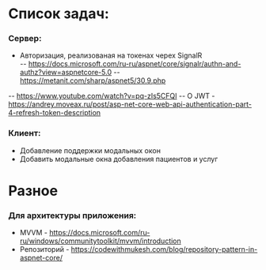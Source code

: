 # Список задач:

### Сервер:
- Авторизация, реализованая на токенах черех SignalR  
-- https://docs.microsoft.com/ru-ru/aspnet/core/signalr/authn-and-authz?view=aspnetcore-5.0
-- https://metanit.com/sharp/aspnet5/30.9.php

-- https://www.youtube.com/watch?v=pq-zIs5CFQI
-- О JWT - https://andrey.moveax.ru/post/asp-net-core-web-api-authentication-part-4-refresh-token-description

### Клиент:
- Добавление поддержки модальных окон
- Добавить модальные окна добавления пациентов и услуг



# Разное

### Для архитектуры приложения:
- MVVM - https://docs.microsoft.com/ru-ru/windows/communitytoolkit/mvvm/introduction
- Репозиторий - https://codewithmukesh.com/blog/repository-pattern-in-aspnet-core/